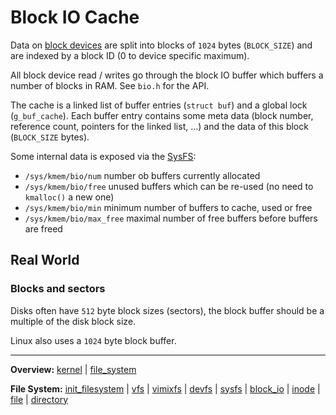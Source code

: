 # Block IO Cache

Data on [block devices](../devices/devices.md) are split into blocks of `1024` bytes (`BLOCK_SIZE`) and are indexed by a block ID (0 to device specific maximum).

All block device read / writes go through the block IO buffer which buffers a number of blocks in RAM. See `bio.h` for the API.

The cache is a linked list of buffer entries (`struct buf`) and a global lock (`g_buf_cache`). Each buffer entry contains some meta data (block number, reference count, pointers for the linked list, ...) and the data of this block (`BLOCK_SIZE` bytes).

Some internal data is exposed via the [SysFS](sysfs/sysfs.md):
- `/sys/kmem/bio/num` number ob buffers currently allocated
- `/sys/kmem/bio/free` unused buffers which can be re-used (no need to `kmalloc()` a new one)
- `/sys/kmem/bio/min` minimum number of buffers to cache, used or free
- `/sys/kmem/bio/max_free` maximal number of free buffers before buffers are freed


## Real World

### Blocks and sectors

Disks often have `512` byte block sizes (sectors), the block buffer should be a multiple of the disk block size.

Linux also uses a `1024` byte block buffer.


---
**Overview:** [kernel](kernel.md) | [file_system](file_system.md)

**File System:** [init_filesystem](init_filesystem.md) | [vfs](vfs.md) | [vimixfs](vimixfs/vimixfs.md) | [devfs](devfs.md) | [sysfs](sysfs.md) | [block_io](block_io.md) | [inode](inode.md) | [file](file.md) | [directory](directory.md)

